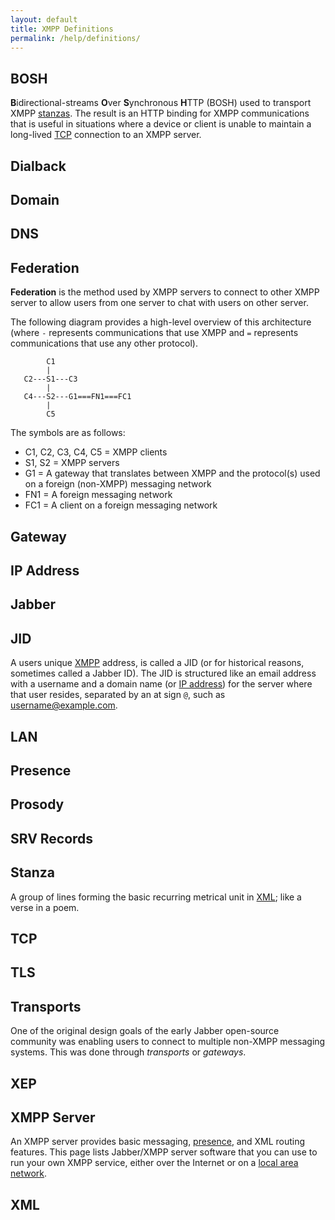 ```yaml
---
layout: default
title: XMPP Definitions
permalink: /help/definitions/
---
```


## BOSH
<b>B</b>idirectional-streams <b>O</b>ver <b>S</b>ynchronous <b>H</b>TTP (BOSH) used to transport XMPP [stanzas](#stanza).  The result is an HTTP binding for XMPP communications that is useful in situations where a device or client is unable to maintain a long-lived [TCP](#tcp) connection to an XMPP server.

## Dialback

## Domain

## DNS

## Federation

<b>Federation</b> is the method used by XMPP servers to connect to other XMPP server to allow users from one server to chat with users on other server.

The following diagram provides a high-level overview of this architecture (where `-` represents communications that use XMPP and `=` represents communications that use any other protocol).

<pre><code>        C1
        |
   C2---S1---C3
        |
   C4---S2---G1===FN1===FC1
        |
        C5
</code></pre>

The symbols are as follows:

* C1, C2, C3, C4, C5 = XMPP clients
* S1, S2 = XMPP servers
* G1 = A gateway that translates between XMPP and the protocol(s) used on a foreign (non-XMPP) messaging network
* FN1 = A foreign messaging network
* FC1 = A client on a foreign messaging network

## Gateway

## IP Address

## Jabber

## JID
A users unique [XMPP](#xmpp-server) address, is called a JID (or for historical reasons, sometimes called a Jabber ID). The JID is structured like an email address with a username and a domain name (or [IP address](#ip-address)) for the server where that user resides, separated by an at sign `@`, such as username@example.com.

## LAN

## Presence

## Prosody

## SRV Records

## Stanza
A group of lines forming the basic recurring metrical unit in [XML](#xml); like a verse in a poem.

## TCP

## TLS

## Transports
One of the original design goals of the early Jabber open-source community was enabling users to connect to multiple non-XMPP messaging systems. This was done through *transports* or *gateways*.

## XEP

## XMPP Server
An XMPP server provides basic messaging, [presence](#presence), and XML routing features. This page lists Jabber/XMPP server software that you can use to run your own XMPP service, either over the Internet or on a [local area network](#lan).

## XML
